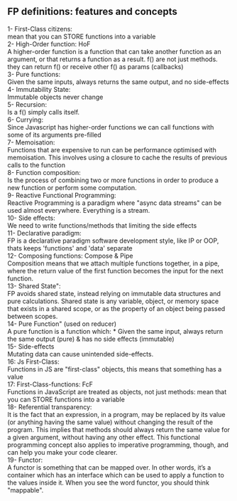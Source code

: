 ## FP definitions: features and concepts

1- First-Class citizens: <br />
mean that you can STORE functions into a variable
<br />
2- High-Order function: HoF <br />
A higher-order function is a function that can take another function as an argument, 
or that returns a function as a result. f() are not just methods. they can return f() or receive other f() as params (callbacks)
<br />
3- Pure functions: <br />
Given the same inputs, always returns the same output, and no side-effects 
<br />
4- Immutability State: <br />
Immutable objects never change
<br />
5- Recursion: <br />
Is a f() simply calls itself.
<br />
6- Currying: <br />
Since Javascript has higher-order functions we can call functions with some of its arguments pre-filled
<br />
7- Memoisation: <br />
Functions that are expensive to run can be performance optimised with memoisation. 
This involves using a closure to cache the results of previous calls to the function
<br />
8- Function composition: <br />
Is the process of combining two or more functions in order to produce a new function or perform some computation.
<br />
9- Reactive Functional Programming: <br />
Reactive Programming is a paradigm where "async data streams" can be used almost everywhere. Everything is a stream.
<br />
10- Side effects: <br />
We need to write functions/methods that limiting the side effects
<br />
11- Declarative paradigm: <br />
FP is a declarative paradigm software development style, like IP or OOP, thats keeps 'functions' and 'data' separate
<br />
12- Composing functions: Compose & Pipe <br />
Composition means that we attach multiple functions together, in a pipe, where the return value
of the first function becomes the input for the next function.
<br />
13- Shared State": <br />
FP avoids shared state, instead relying on immutable data structures and pure calculations.
Shared state is any variable, object, or memory space that exists in a shared scope, or as the property of an object being passed between scopes. 
<br />
14- Pure Function" (used on reducer) <br />
A pure function is a function which: * Given the same input, always return the same output (pure) & has no side effects (immutable)
<br />
15- Side-effects  <br />
Mutating data can cause unintended side-effects.
<br />
16: Js First-Class: <br /> 
Functions in JS are "first-class" objects, this means that something has a value
<br />
17: First-Class-functions: FcF <br />
Functions in JavaScript are treated as objects, not just methods: mean that you can STORE functions into a variable
<br />
18- Referential transparency: <br />
It is the fact that an expression, in a program, may be replaced by its value (or anything having the same value) without 
changing the result of the program. This implies that methods should always return the same value for a given argument, 
without having any other effect. This functional programming concept also applies to imperative programming, though,
and can help you make your code clearer.
<br />
19- Functor: <br />
A functor is something that can be mapped over. In other words, it’s a container which has an interface which can be used to apply a function to the values inside it. When you see the word functor, you should think "mappable".
<br />
